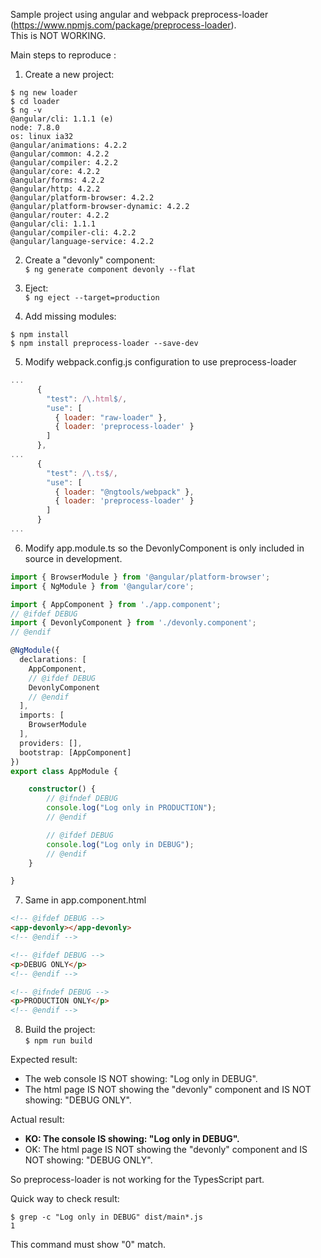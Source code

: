  Sample project using angular and webpack preprocess-loader (https://www.npmjs.com/package/preprocess-loader).  
 This is NOT WORKING.

Main steps to reproduce :

1. Create a new project:  
```
$ ng new loader
$ cd loader
$ ng -v
@angular/cli: 1.1.1 (e)
node: 7.8.0
os: linux ia32
@angular/animations: 4.2.2
@angular/common: 4.2.2
@angular/compiler: 4.2.2
@angular/core: 4.2.2
@angular/forms: 4.2.2
@angular/http: 4.2.2
@angular/platform-browser: 4.2.2
@angular/platform-browser-dynamic: 4.2.2
@angular/router: 4.2.2
@angular/cli: 1.1.1
@angular/compiler-cli: 4.2.2
@angular/language-service: 4.2.2
```

2. Create a "devonly" component:  
`$ ng generate component devonly --flat`

3. Eject:  
`$ ng eject --target=production`

4. Add missing modules:
```
$ npm install
$ npm install preprocess-loader --save-dev
```

5. Modify webpack.config.js configuration to use preprocess-loader
```javascript
...
      {
        "test": /\.html$/,
        "use": [
          { loader: "raw-loader" },
          { loader: 'preprocess-loader' }
        ]
      },
...
      {
        "test": /\.ts$/,
        "use": [
          { loader: "@ngtools/webpack" },
          { loader: 'preprocess-loader' }
        ]
      }
...
```

6. Modify app.module.ts so the DevonlyComponent is only included in source in development.
```typescript
import { BrowserModule } from '@angular/platform-browser';
import { NgModule } from '@angular/core';

import { AppComponent } from './app.component';
// @ifdef DEBUG
import { DevonlyComponent } from './devonly.component';
// @endif

@NgModule({
  declarations: [
    AppComponent,
    // @ifdef DEBUG
    DevonlyComponent
    // @endif
  ],
  imports: [
    BrowserModule
  ],
  providers: [],
  bootstrap: [AppComponent]
})
export class AppModule {

    constructor() {
        // @ifndef DEBUG
        console.log("Log only in PRODUCTION");
        // @endif

        // @ifdef DEBUG
        console.log("Log only in DEBUG");
        // @endif
    }

}
```

7. Same in app.component.html
```html
<!-- @ifdef DEBUG -->
<app-devonly></app-devonly>
<!-- @endif -->

<!-- @ifdef DEBUG -->
<p>DEBUG ONLY</p>
<!-- @endif -->

<!-- @ifndef DEBUG -->
<p>PRODUCTION ONLY</p>
<!-- @endif -->
```

8. Build the project:  
 `$ npm run build`

Expected result:  
- The web console IS NOT showing: "Log only in DEBUG".  
- The html page IS NOT showing the "devonly" component and IS NOT showing: "DEBUG ONLY".

Actual result:  
- **KO: The console IS showing: "Log only in DEBUG".**  
- OK: The html page IS NOT showing the "devonly" component and IS NOT showing: "DEBUG ONLY".

So preprocess-loader is not working for the TypesScript part.  


Quick way to check result:
```
$ grep -c "Log only in DEBUG" dist/main*.js
1
```
This command must show "0" match.
